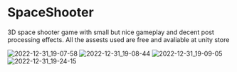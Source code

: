 # SpaceShooter
3D space shooter game with small but nice gameplay and decent post processing effects. All the assests used are free and avaliable at unity store

![2022-12-31_19-07-58](https://user-images.githubusercontent.com/99727023/210149693-31c7c019-811a-4476-ba23-372cc9ff0de8.png)
![2022-12-31_19-08-44](https://user-images.githubusercontent.com/99727023/210149697-a09a7c0b-0ffb-403c-be1e-afaa05fce6e0.png)
![2022-12-31_19-09-05](https://user-images.githubusercontent.com/99727023/210149699-fd9a5324-85e6-4e28-9f73-c0189d6e152a.png)
![2022-12-31_19-24-15](https://user-images.githubusercontent.com/99727023/210149704-40788e2e-7268-43b2-9712-3eed3c1074c9.png)

